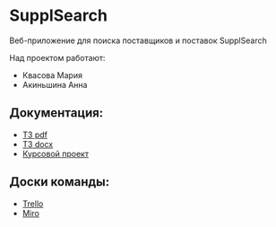 # SupplSearch
Веб-приложение для поиска поставщиков и поставок SupplSearch

Над проектом работают:
- Квасова Мария
- Акиньшина Анна

## Документация: 
* [ТЗ pdf](https://github.com/kvasovaM/SupplSearch/blob/master/Documents/Техническое%20задание.pdf)
* [ТЗ docx](https://github.com/kvasovaM/SupplSearch/blob/master/Documents/Техническое%20задание.docx)
* [Курсовой проект](https://github.com/kvasovaM/SupplSearch/blob/master/Documents/Курсовой%20проект.docx)
## Доски команды:

* [Trello](https://trello.com/b/96hKmHXz/проект-по-тп)
* [Miro](https://miro.com/app/board/o9J_kvWp8H8=/)
